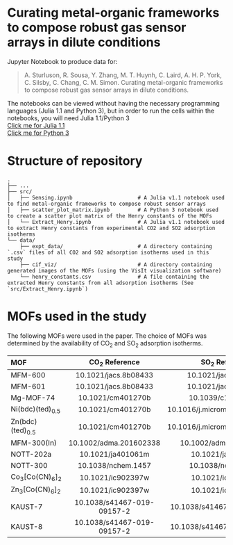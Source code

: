 # Curating metal-organic frameworks to compose robust gas sensor arrays in dilute conditions

Jupyter Notebook to produce data for:

> A. Sturluson, R. Sousa, Y. Zhang, M. T. Huynh, C. Laird, A. H. P. York, C. Silsby, C. Chang, C. M. Simon. Curating metal-organic frameworks to compose robust gas sensor arrays in dilute conditions.

The notebooks can be viewed without having the necessary programming languages (Julia 1.1 and Python 3), but in order to run the cells within the notebooks, you will need Julia 1.1/Python 3</br>
[Click me for Julia 1.1](https://julialang.org/)</br>
[Click me for Python 3](https://www.python.org/)</br>
# Structure of repository
```
.
├── ...
├── src/
│   ├── Sensing.ipynb                     # A Julia v1.1 notebook used to find metal-organic frameworks to compose robust sensor arrays
│   ├── scatter_plot_matrix.ipynb         # A Python 3 notebook used to create a scatter plot matrix of the Henry constants of the MOFs
│   └── Extract_Henry.ipynb               # A Julia v1.1 notebook used to extract Henry constants from experimental CO2 and SO2 adsorption isotherms
└── data/
    ├── expt_data/                        # A directory containing `.csv` files of all CO2 and SO2 adsorption isotherms used in this study
    ├── cif_viz/                          # A directory containing generated images of the MOFs (using the VisIt visualization software)
    └── henry_constants.csv               # A file containing the extracted Henry constants from all adsorption isotherms (See `src/Extract_Henry.ipynb`)
```

# MOFs used in the study
The following MOFs were used in the paper. The choice of MOFs was determined by the availability of CO<sub>2</sub> and SO<sub>2</sub> adsorption isotherms.

| MOF | CO<sub>2</sub> Reference | SO<sub>2</sub> Reference |
| :--- |    :----:      | :----:         |
|MFM-600| 10.1021/jacs.8b08433 | 10.1021/jacs.8b08433 |
|MFM-601| 10.1021/jacs.8b08433 | 10.1021/jacs.8b08433 |
|Mg-MOF-74| 10.1021/cm401270b | 10.1039/c1ee01720a |
|Ni(bdc)(ted)<sub>0.5</sub>| 10.1021/cm401270b | 10.1016/j.micromeso.2009.11.026 |
|Zn(bdc)(ted)<sub>0.5</sub>| 10.1021/cm401270b | 10.1016/j.micromeso.2009.11.026 |
|MFM-300(In)| 10.1002/adma.201602338 | 10.1002/adma.201602338 |
|NOTT-202a | 10.1021/ja401061m | 10.1021/ja401061m |
|NOTT-300 | 10.1038/nchem.1457 | 10.1038/nchem.1457 |
|Co<sub>3</sub>[Co(CN)<sub>6</sub>]<sub>2</sub> | 10.1021/ic902397w | 10.1021/ic902397w |
|Zn<sub>3</sub>[Co(CN)<sub>6</sub>]<sub>2</sub> | 10.1021/ic902397w | 10.1021/ic902397w |
|KAUST-7 | 10.1038/s41467-019-09157-2 | 10.1038/s41467-019-09157-2 |
|KAUST-8 | 10.1038/s41467-019-09157-2 | 10.1038/s41467-019-09157-2 |

 
